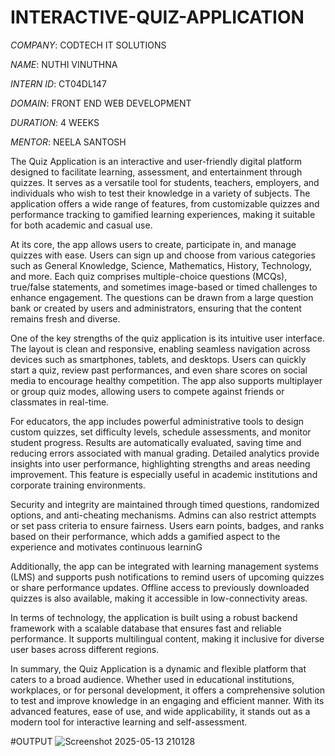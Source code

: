 # INTERACTIVE-QUIZ-APPLICATION

*COMPANY*: CODTECH IT SOLUTIONS

*NAME*: NUTHI VINUTHNA

*INTERN ID*: CT04DL147

*DOMAIN*: FRONT END WEB DEVELOPMENT

*DURATION*: 4 WEEKS

*MENTOR*: NEELA SANTOSH 

The Quiz Application is an interactive and user-friendly digital platform designed to facilitate learning, assessment, and entertainment through quizzes. It serves as a versatile tool for students, teachers, employers, and individuals who wish to test their knowledge in a variety of subjects. The application offers a wide range of features, from customizable quizzes and performance tracking to gamified learning experiences, making it suitable for both academic and casual use.

At its core, the app allows users to create, participate in, and manage quizzes with ease. Users can sign up and choose from various categories such as General Knowledge, Science, Mathematics, History, Technology, and more. Each quiz comprises multiple-choice questions (MCQs), true/false statements, and sometimes image-based or timed challenges to enhance engagement. The questions can be drawn from a large question bank or created by users and administrators, ensuring that the content remains fresh and diverse.

One of the key strengths of the quiz application is its intuitive user interface. The layout is clean and responsive, enabling seamless navigation across devices such as smartphones, tablets, and desktops. Users can quickly start a quiz, review past performances, and even share scores on social media to encourage healthy competition. The app also supports multiplayer or group quiz modes, allowing users to compete against friends or classmates in real-time.

For educators, the app includes powerful administrative tools to design custom quizzes, set difficulty levels, schedule assessments, and monitor student progress. Results are automatically evaluated, saving time and reducing errors associated with manual grading. Detailed analytics provide insights into user performance, highlighting strengths and areas needing improvement. This feature is especially useful in academic institutions and corporate training environments.

Security and integrity are maintained through timed questions, randomized options, and anti-cheating mechanisms. Admins can also restrict attempts or set pass criteria to ensure fairness. Users earn points, badges, and ranks based on their performance, which adds a gamified aspect to the experience and motivates continuous learninG

Additionally, the app can be integrated with learning management systems (LMS) and supports push notifications to remind users of upcoming quizzes or share performance updates. Offline access to previously downloaded quizzes is also available, making it accessible in low-connectivity areas.

In terms of technology, the application is built using a robust backend framework with a scalable database that ensures fast and reliable performance. It supports multilingual content, making it inclusive for diverse user bases across different regions.

In summary, the Quiz Application is a dynamic and flexible platform that caters to a broad audience. Whether used in educational institutions, workplaces, or for personal development, it offers a comprehensive solution to test and improve knowledge in an engaging and efficient manner. With its advanced features, ease of use, and wide applicability, it stands out as a modern tool for interactive learning and self-assessment.

#OUTPUT
![Screenshot 2025-05-13 210128](https://github.com/user-attachments/assets/1c007fd8-67e2-4725-8b6f-caa5eca37a54)



